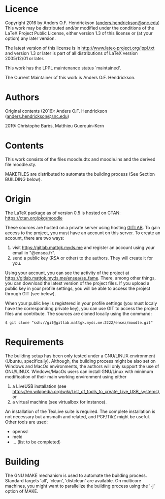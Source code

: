 # Licence

Copyright 2016 by Anders O.F. Hendrickson (anders.hendrickson@snc.edu)
This work may be distributed and/or modified under the conditions of the LaTeX
Project Public License, either version 1.3 of this license or (at your option)
any later version.

The latest version of this license is in http://www.latex-project.org/lppl.txt
and version 1.3 or later is part of all distributions of LaTeX version
2005/12/01 or later.

This work has the LPPL maintenance status `maintained'. 

The Current Maintainer of this work is Anders O.F. Hendrickson.

# Authors

Original contents (2016): Anders O.F. Hendrickson (anders.hendrickson@snc.edu)

2019: Christophe Barès, Matthieu Guerquin-Kern

# Contents

This work consists of the files moodle.dtx and moodle.ins and the derived
file moodle.sty.

MAKEFILES are distributed to automate the building process (See Section BUILDING
below).

# Origin

The LaTeX package as of version 0.5 is hosted on CTAN:
<https://ctan.org/pkg/moodle>

These sources are hosted on a private server using hosting
[GITLAB](https://gitlab.com).
To gain access to the project, you must have an account on this server. To
create an account, there are two ways:
1. visit <https://gitlab.mattgk.myds.me> and register an account using your
email in "@ensea.fr".
2. send a public key (RSA or other) to the authors. They will create it for you.

Using your account, you can see the activity of the project at
<https://gitlab.mattgk.myds.me/ensea/ss_fame>. There, among other things, you
can download the latest version of the project files. If you upload a public key
in your profile settings, you will be able to access the project through GIT
(see below).

When your public key is registered in your profile settings (you must localy
have the corresponding private key), you can use GIT to access the project files
and contribute.
The sources are cloned locally using the command:

    $ git clone "ssh://git@gitlab.mattgk.myds.me:2222/ensea/moodle.git"

# Requirements

The building setup has been only tested under a GNU/LINUX environment (Ubuntu,
specifically).
Although, the building process might be also set on Windows and MacOs
environments, the authors will only support the use of GNU/LINUX. Windows/MacOs
users can install GNU/Linux with minimum modification of their main working
environment using either
1. a LiveUSB installation (see 
<https://en.wikipedia.org/wiki/List_of_tools_to_create_Live_USB_systems>), or
2. a virtual machine (see virtualbox for instance).

An installation of the TexLive suite is required. The complete installation is
not necessary but amsmath and related, and PGF/TikZ might be useful.
Other tools are used:
* openssl
* meld
* ... (list to be completed)

# Building

The GNU MAKE mechanism is used to automate the building process.
Standard targets 'all', 'clean', 'distclean' are available.
On multicore machines, you might want to parallelize the building process using the '-j' option of MAKE.
